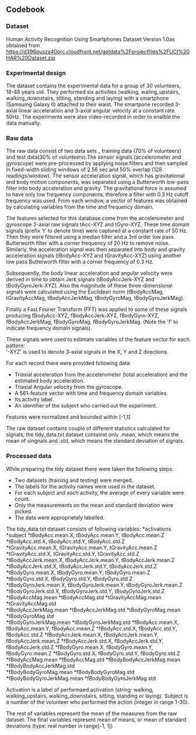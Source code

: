 ## Codebook

### Dataset
Human Activity Recognition Using Smartphones Dataset Version 1.0as obtained from https://d396qusza40orc.cloudfront.net/getdata%2Fprojectfiles%2FUCI%20HAR%20Dataset.zip 


### Experimental design
The dataset contains the experimental data for a group of 30 volunteers, 18-48 years old. They performed six activities (walking, waling_upstairs, walking_downstairs, sitting, standing and laying) with a smartphone (Samsumg Galaxy II) attached to their waist. The smartpone recorded 3-axial linear acceleration and 3-axial angular velocity at a constant rate 50Hz. The experiments were also video-recorded in order to enalble the data manually.


### Raw data
The raw data consist of two data sets _ training data (70% of volunteers) and test data(30% of volunteers).The sensor signals (accelerometer and gyroscope) were pre-processed by applying noise filters and then sampled in fixed-width sliding windows of 2.56 sec and 50% overlap (128 readings/window). The sensor acceleration signal, which has gravitational and body motion components, was separated using a Butterworth low-pass filter into body acceleration and gravity. The gravitational force is assumed to have only low frequency components, therefore a filter with 0.3 Hz cutoff frequency was used. From each window, a vector of features was obtained by calculating variables from the time and frequency domain.

The features selected for this database come from the accelerometer and gyroscope 3-axial raw signals tAcc-XYZ and tGyro-XYZ. These time domain signals (prefix 't' to denote time) were captured at a constant rate of 50 Hz. Then they were filtered using a median filter and a 3rd order low pass Butterworth filter with a corner frequency of 20 Hz to remove noise. Similarly, the acceleration signal was then separated into body and gravity acceleration signals (tBodyAcc-XYZ and tGravityAcc-XYZ) using another low pass Butterworth filter with a corner frequency of 0.3 Hz. 

Subsequently, the body linear acceleration and angular velocity were derived in time to obtain Jerk signals (tBodyAccJerk-XYZ and tBodyGyroJerk-XYZ). Also the magnitude of these three-dimensional signals were calculated using the Euclidean norm (tBodyAccMag, tGravityAccMag, tBodyAccJerkMag, tBodyGyroMag, tBodyGyroJerkMag). 

Finally a Fast Fourier Transform (FFT) was applied to some of these signals producing fBodyAcc-XYZ, fBodyAccJerk-XYZ, fBodyGyro-XYZ, fBodyAccJerkMag, fBodyGyroMag, fBodyGyroJerkMag. (Note the 'f' to indicate frequency domain signals). 

These signals were used to estimate variables of the feature vector for each pattern:  
'-XYZ' is used to denote 3-axial signals in the X, Y and Z directions.

For each record there were provided following data:
* Triaxial acceleration from the accelerometer (total acceleration) and the estimated body acceleration.
* Triaxial Angular velocity from the gyroscope.
* A 561-feature vector with time and frequency domain variables.
* Its activity label. 
* An identifier of the subject who carried out the experiment.

Features were normalized and bounded within [-1,1]

The raw dataset contains couple of different statistics calculated for signals, the tidy_data.txt dataset containst only .mean, which means the mean of singnals and .std, which means the standard deviation of signals. 


### Processed data
While preparing the tidy dataset there were taken the following steps:
* Two datasets (training and testing) were merged.
* The labels for the activity names were used in the dataset.
* For each subject and each activity, the average of every variable were count.
* Only the measurements on the mean and standard deviation were picked.
* The data were approprietaly labelled.

The tidy_data.txt dataset consists of following variables:
*activations
*subject
*tBodyAcc.mean.X, tBodyAcc.mean.Y, tBodyAcc.mean.Z
*tBodyAcc.std.X, tBodyAcc.std.Y, tBodyAcc.std.Z           
*tGravityAcc.mean.X, tGravityAcc.mean.Y, tGravityAcc.mean.Z
*tGravityAcc.std.X, tGravityAcc.std.Y, tGravityAcc.std.Z
*tBodyAccJerk.mean.X, tBodyAccJerk.mean.Y, tBodyAccJerk.mean.Z
*tBodyAccJerk.std.X, tBodyAccJerk.std.Y, tBodyAccJerk.std.Z       
*tBodyGyro.mean.X, tBodyGyro.mean.Y, tBodyGyro.mean.Z
*tBodyGyro.std.X, tBodyGyro.std.Y, tBodyGyro.std.Z
*tBodyGyroJerk.mean.X, tBodyGyroJerk.mean.Y, tBodyGyroJerk.mean.Z
*tBodyGyroJerk.std.X, tBodyGyroJerk.std.Y, tBodyGyroJerk.std.Z      
*tBodyAccMag.mean
*tBodyAccMag.std
*tGravityAccMag.mean
*tGravityAccMag.std       
*tBodyAccJerkMag.mean
*tBodyAccJerkMag.std
*tBodyGyroMag.mean
*tBodyGyroMag.std         
*tBodyGyroJerkMag.mean
*tBodyGyroJerkMag.std
*fBodyAcc.mean.X, fBodyAcc.mean.Y, fBodyAcc.mean.Z
*fBodyAcc.std.X, fBodyAcc.std.Y, fBodyAcc.std.Z
*fBodyAccJerk.mean.X, fBodyAccJerk.mean.Y, fBodyAccJerk.mean.Z
*fBodyAccJerk.std.X, fBodyAccJerk.std.Y, fBodyAccJerk.std.Z
*fBodyGyro.mean.X, fBodyGyro.mean.Y, fBodyGyro.mean.Z
*fBodyGyro.std.X, fBodyGyro.std.Y, fBodyGyro.std.Z
*fBodyAccMag.mean
*fBodyAccMag.std
*fBodyBodyAccJerkMag.mean
*fBodyBodyAccJerkMag.std  
*fBodyBodyGyroMag.mean
*fBodyBodyGyroMag.std
*fBodyBodyGyroJerkMag.mean
*fBodyBodyGyroJerkMag.std

Activation is a label of performaed activation (string: walking, walking_upstairs, walking_downstairs, sitting, standing or laying). 
Subject is a number of the volunteer who performed the action (integer in range 1-30).

The rest of variables represent the mean of the measures from the raw dataset. The final variables represent mean of means, or mean of standard deviations (type: real number in range[-1, 1])